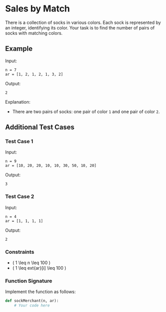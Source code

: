 
# Sales by Match

There is a collection of socks in various colors. Each sock is represented by an integer, identifying its color. Your task is to find the number of pairs of socks with matching colors.

## Example

Input:
```
n = 7
ar = [1, 2, 1, 2, 1, 3, 2]
```

Output:
```
2
```

Explanation:
- There are two pairs of socks: one pair of color `1` and one pair of color `2`.

## Additional Test Cases

### Test Case 1
Input:
```
n = 9
ar = [10, 20, 20, 10, 10, 30, 50, 10, 20]
```
Output:
```
3
```

### Test Case 2
Input:
```
n = 4
ar = [1, 1, 1, 1]
```
Output:
```
2
```

### Constraints
- \( 1 \leq n \leq 100 \)
- \( 1 \leq 	ext{ar}[i] \leq 100 \)

### Function Signature
Implement the function as follows:
```python
def sockMerchant(n, ar):
    # Your code here
```
